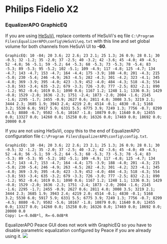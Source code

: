 # Philips Fidelio X2
### EqualizerAPO GraphicEQ
If you are using [HeSuVi](https://sourceforge.net/projects/hesuvi/), replace contents of HeSuVi's eq file `C:\Program Files\EqualizerAPO\config\HeSuVi\eq.txt` with this line and set global volume for both channels from HeSuVi UI to **-60**.
```
GraphicEQ: 10 -84; 20 3.6; 22 2.6; 23 2.1; 25 1.3; 26 0.9; 28 0.1; 30 -0.5; 32 -1.2; 35 -2.0; 37 -2.5; 40 -3.2; 42 -3.6; 45 -4.0; 49 -4.5; 52 -4.8; 56 -5.1; 59 -5.2; 64 -5.3; 68 -5.3; 73 -5.3; 78 -5.4; 83 -5.3; 89 -5.3; 95 -5.2; 102 -5.1; 109 -4.9; 117 -4.8; 125 -4.7; 134 -4.7; 143 -4.7; 153 -4.7; 164 -4.4; 175 -3.9; 188 -4.0; 201 -4.3; 215 -5.0; 230 -5.4; 246 -4.9; 263 -4.5; 282 -4.3; 301 -4.2; 323 -4.1; 345 -4.0; 369 -3.9; 395 -4.0; 423 -3.9; 452 -4.0; 484 -4.3; 518 -4.3; 554 -3.8; 593 -3.4; 635 -3.2; 679 -3.3; 726 -3.0; 777 -2.5; 832 -2.1; 890 -1.2; 952 -0.4; 1019 0.1; 1090 0.6; 1167 1.2; 1248 1.1; 1336 0.3; 1429 -0.8; 1529 -2.0; 1636 -2.3; 1751 -2.4; 1873 -2.0; 2004 -1.6; 2145 -1.6; 2295 -1.7; 2455 -0.9; 2627 0.6; 2811 4.0; 3008 3.5; 3219 2.1; 3444 2.3; 3685 1.9; 3943 2.4; 4219 2.0; 4514 -0.1; 4830 -0.1; 5168 3.2; 5530 6.0; 5917 5.9; 6331 5.5; 6775 3.9; 7249 1.3; 7756 -0.7; 8299 -4.5; 8880 -6.7; 9502 -5.6; 10167 -1.8; 10879 0.0; 11640 0.0; 12455 0.0; 13327 0.0; 14260 0.0; 15258 0.0; 16326 0.0; 17469 0.0; 18692 0.0; 20000 0.0
```
If you are not using HeSuVi, copy this to the end of EqualizerAPO configuration file `C:\Program Files\EqualizerAPO\config\config.txt`.
```
GraphicEQ: 10 -84; 20 3.6; 22 2.6; 23 2.1; 25 1.3; 26 0.9; 28 0.1; 30 -0.5; 32 -1.2; 35 -2.0; 37 -2.5; 40 -3.2; 42 -3.6; 45 -4.0; 49 -4.5; 52 -4.8; 56 -5.1; 59 -5.2; 64 -5.3; 68 -5.3; 73 -5.3; 78 -5.4; 83 -5.3; 89 -5.3; 95 -5.2; 102 -5.1; 109 -4.9; 117 -4.8; 125 -4.7; 134 -4.7; 143 -4.7; 153 -4.7; 164 -4.4; 175 -3.9; 188 -4.0; 201 -4.3; 215 -5.0; 230 -5.4; 246 -4.9; 263 -4.5; 282 -4.3; 301 -4.2; 323 -4.1; 345 -4.0; 369 -3.9; 395 -4.0; 423 -3.9; 452 -4.0; 484 -4.3; 518 -4.3; 554 -3.8; 593 -3.4; 635 -3.2; 679 -3.3; 726 -3.0; 777 -2.5; 832 -2.1; 890 -1.2; 952 -0.4; 1019 0.1; 1090 0.6; 1167 1.2; 1248 1.1; 1336 0.3; 1429 -0.8; 1529 -2.0; 1636 -2.3; 1751 -2.4; 1873 -2.0; 2004 -1.6; 2145 -1.6; 2295 -1.7; 2455 -0.9; 2627 0.6; 2811 4.0; 3008 3.5; 3219 2.1; 3444 2.3; 3685 1.9; 3943 2.4; 4219 2.0; 4514 -0.1; 4830 -0.1; 5168 3.2; 5530 6.0; 5917 5.9; 6331 5.5; 6775 3.9; 7249 1.3; 7756 -0.7; 8299 -4.5; 8880 -6.7; 9502 -5.6; 10167 -1.8; 10879 0.0; 11640 0.0; 12455 0.0; 13327 0.0; 14260 0.0; 15258 0.0; 16326 0.0; 17469 0.0; 18692 0.0; 20000 0.0
Copy: L=-6.0dB*l, R=-6.0dB*R
```
EqualizerAPO Peace GUI does not work with GraphicEQ so you have to disable parametric equalization configured by Peace if you are already using it.
![](https://raw.githubusercontent.com/jaakkopasanen/AutoEq/master/results/Innerfidelity%202017/innerfidelity/onear/Philips%20Fidelio%20X2/Philips%20Fidelio%20X2.png)
